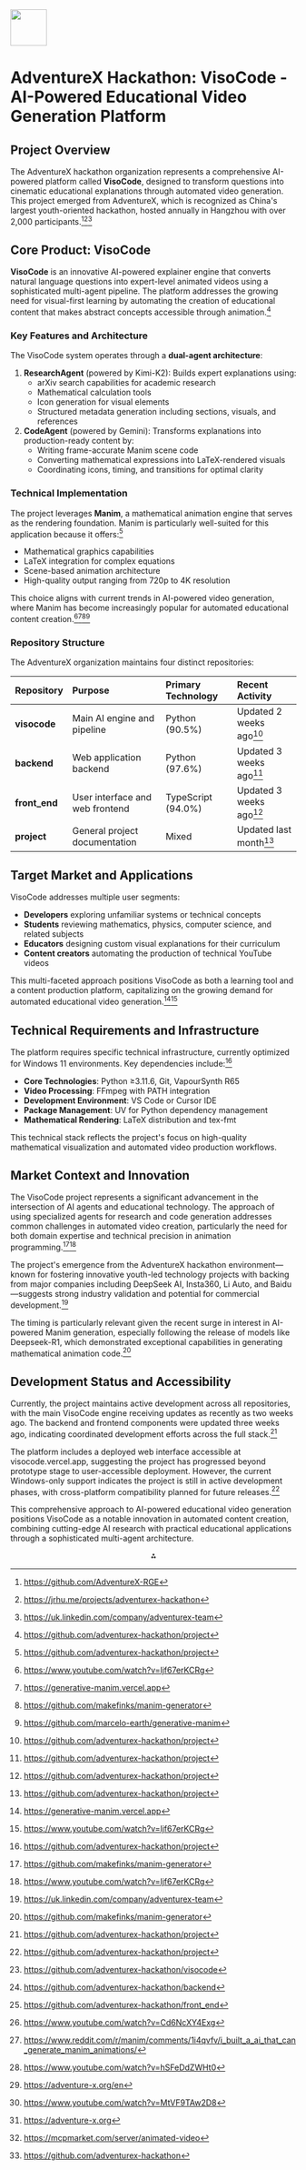 <img src="https://r2cdn.perplexity.ai/pplx-full-logo-primary-dark%402x.png" style="height:64px;margin-right:32px"/>

# AdventureX Hackathon: VisoCode - AI-Powered Educational Video Generation Platform

## Project Overview

The AdventureX hackathon organization represents a comprehensive AI-powered platform called **VisoCode**, designed to transform questions into cinematic educational explanations through automated video generation. This project emerged from AdventureX, which is recognized as China's largest youth-oriented hackathon, hosted annually in Hangzhou with over 2,000 participants.[^1][^2][^3]

## Core Product: VisoCode

**VisoCode** is an innovative AI-powered explainer engine that converts natural language questions into expert-level animated videos using a sophisticated multi-agent pipeline. The platform addresses the growing need for visual-first learning by automating the creation of educational content that makes abstract concepts accessible through animation.[^4]

### Key Features and Architecture

The VisoCode system operates through a **dual-agent architecture**:

1. **ResearchAgent** (powered by Kimi-K2): Builds expert explanations using:
    - arXiv search capabilities for academic research
    - Mathematical calculation tools
    - Icon generation for visual elements
    - Structured metadata generation including sections, visuals, and references
2. **CodeAgent** (powered by Gemini): Transforms explanations into production-ready content by:
    - Writing frame-accurate Manim scene code
    - Converting mathematical expressions into LaTeX-rendered visuals
    - Coordinating icons, timing, and transitions for optimal clarity

### Technical Implementation

The project leverages **Manim**, a mathematical animation engine that serves as the rendering foundation. Manim is particularly well-suited for this application because it offers:[^4]

- Mathematical graphics capabilities
- LaTeX integration for complex equations
- Scene-based animation architecture
- High-quality output ranging from 720p to 4K resolution

This choice aligns with current trends in AI-powered video generation, where Manim has become increasingly popular for automated educational content creation.[^5][^6][^7][^8]

### Repository Structure

The AdventureX organization maintains four distinct repositories:


| Repository | Purpose | Primary Technology | Recent Activity |
| :-- | :-- | :-- | :-- |
| **visocode** | Main AI engine and pipeline | Python (90.5%) | Updated 2 weeks ago[^4] |
| **backend** | Web application backend | Python (97.6%) | Updated 3 weeks ago[^4] |
| **front_end** | User interface and web frontend | TypeScript (94.0%) | Updated 3 weeks ago[^4] |
| **project** | General project documentation | Mixed | Updated last month[^4] |

## Target Market and Applications

VisoCode addresses multiple user segments:

- **Developers** exploring unfamiliar systems or technical concepts
- **Students** reviewing mathematics, physics, computer science, and related subjects
- **Educators** designing custom visual explanations for their curriculum
- **Content creators** automating the production of technical YouTube videos

This multi-faceted approach positions VisoCode as both a learning tool and a content production platform, capitalizing on the growing demand for automated educational video generation.[^6][^5]

## Technical Requirements and Infrastructure

The platform requires specific technical infrastructure, currently optimized for Windows 11 environments. Key dependencies include:[^4]

- **Core Technologies**: Python ≥3.11.6, Git, VapourSynth R65
- **Video Processing**: FFmpeg with PATH integration
- **Development Environment**: VS Code or Cursor IDE
- **Package Management**: UV for Python dependency management
- **Mathematical Rendering**: LaTeX distribution and tex-fmt

This technical stack reflects the project's focus on high-quality mathematical visualization and automated video production workflows.

## Market Context and Innovation

The VisoCode project represents a significant advancement in the intersection of AI agents and educational technology. The approach of using specialized agents for research and code generation addresses common challenges in automated video creation, particularly the need for both domain expertise and technical precision in animation programming.[^7][^5]

The project's emergence from the AdventureX hackathon environment—known for fostering innovative youth-led technology projects with backing from major companies including DeepSeek AI, Insta360, Li Auto, and Baidu—suggests strong industry validation and potential for commercial development.[^3]

The timing is particularly relevant given the recent surge in interest in AI-powered Manim generation, especially following the release of models like Deepseek-R1, which demonstrated exceptional capabilities in generating mathematical animation code.[^7]

## Development Status and Accessibility

Currently, the project maintains active development across all repositories, with the main VisoCode engine receiving updates as recently as two weeks ago. The backend and frontend components were updated three weeks ago, indicating coordinated development efforts across the full stack.[^4]

The platform includes a deployed web interface accessible at visocode.vercel.app, suggesting the project has progressed beyond prototype stage to user-accessible deployment. However, the current Windows-only support indicates the project is still in active development phases, with cross-platform compatibility planned for future releases.[^4]

This comprehensive approach to AI-powered educational video generation positions VisoCode as a notable innovation in automated content creation, combining cutting-edge AI research with practical educational applications through a sophisticated multi-agent architecture.
<span style="display:none">[^10][^11][^12][^13][^14][^15][^16][^17][^18][^19][^9]</span>

<div style="text-align: center">⁂</div>

[^1]: https://github.com/AdventureX-RGE

[^2]: https://jrhu.me/projects/adventurex-hackathon

[^3]: https://uk.linkedin.com/company/adventurex-team

[^4]: https://github.com/adventurex-hackathon/project

[^5]: https://www.youtube.com/watch?v=ljf67erKCRg

[^6]: https://generative-manim.vercel.app

[^7]: https://github.com/makefinks/manim-generator

[^8]: https://github.com/marcelo-earth/generative-manim

[^9]: https://github.com/adventurex-hackathon

[^10]: https://github.com/adventurex-hackathon/visocode

[^11]: https://github.com/adventurex-hackathon/backend

[^12]: https://github.com/adventurex-hackathon/front_end

[^13]: https://www.youtube.com/watch?v=Cd6NcXY4Exg

[^14]: https://www.reddit.com/r/manim/comments/1i4qvfv/i_built_a_ai_that_can_generate_manim_animations/

[^15]: https://www.youtube.com/watch?v=hSFeDdZWHt0

[^16]: https://adventure-x.org/en

[^17]: https://www.youtube.com/watch?v=MtVF9TAw2D8

[^18]: https://adventure-x.org

[^19]: https://mcpmarket.com/server/animated-video

